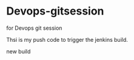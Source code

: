 # Devops-gitsession
for Devops  git session


Thsi is my push code to trigger the jenkins build.

new build